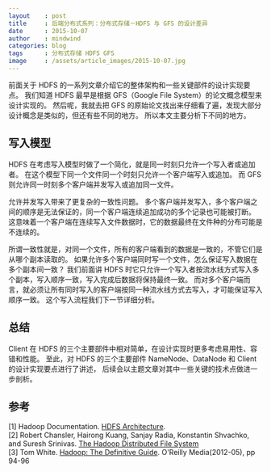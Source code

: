 ```yaml
---
layout    : post
title     : 后端分布式系列：分布式存储－HDFS 与 GFS 的设计差异
date      : 2015-10-07
author    : mindwind
categories: blog
tags      : 分布式存储 HDFS GFS
image     : /assets/article_images/2015-10-07.jpg
---
```



前面关于 HDFS 的一系列文章介绍它的整体架构和一些关键部件的设计实现要点。
我们知道 HDFS 最早是根据 GFS（Google File System）的论文概念模型来设计实现的。
然后呢，我就去把 GFS 的原始论文找出来仔细看了遍，发现大部分设计概念是类似的，但还有些不同的地方。
所以本文主要分析下不同的地方。


## 写入模型
HDFS 在考虑写入模型时做了一个简化，就是同一时刻只允许一个写入者或追加者。
在这个模型下同一个文件同一个时刻只允许一个客户端写入或追加。
而 GFS 则允许同一时刻多个客户端并发写入或追加同一文件。

允许并发写入带来了更复杂的一致性问题。
多个客户端并发写入，多个客户端之间的顺序是无法保证的，同一个客户端连续追加成功的多个记录也可能被打断。
这意味着一个客户端在连续写入文件数据时，它的数据最终在文件种的分布可能是不连续的。

所谓一致性就是，对同一个文件，所有的客户端看到的数据是一致的，不管它们是从哪个副本读取的。
如果允许多个客户端同时写一个文件，怎么保证写入数据在多个副本间一致？
我们前面讲 HDFS 时它只允许一个写入者按流水线方式写入多个副本，写入顺序一致，写入完成后数据将保持最终一致。
而对多个客户端而言，就必须让所有同时写入的客户端按同一种流水线方式去写入，才可能保证写入顺序一致。
这个写入流程我们下一节详细分析。







## 总结
Client 在 HDFS 的三个主要部件中相对简单，在设计实现时更多考虑易用性、容错和性能。
至此，对 HDFS 的三个主要部件 NameNode、DataNode 和 Client 的设计实现要点进行了讲述，
后续会以主题文章对其中一些关键的技术点做进一步剖析。


## 参考
[1] Hadoop Documentation. [HDFS Architecture](http://hadoop.apache.org/docs/current/hadoop-project-dist/hadoop-hdfs/HdfsDesign.html).  
[2] Robert Chansler, Hairong Kuang, Sanjay Radia, Konstantin Shvachko, and Suresh Srinivas. [The Hadoop Distributed File System](http://www.aosabook.org/en/hdfs.html)  
[3] Tom White. [Hadoop: The Definitive Guide](http://book.douban.com/subject/10464777/). O'Reilly Media(2012-05), pp 94-96
